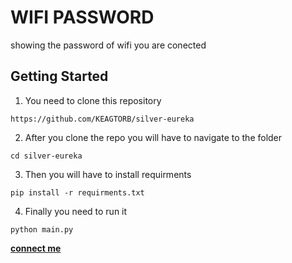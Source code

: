 # WIFI PASSWORD 
showing the password of wifi you are conected

## Getting Started



1. You need to clone this repository
```
https://github.com/KEAGTORB/silver-eureka
```

2. After you clone the repo you will have to navigate to the folder
```
cd silver-eureka
```

3. Then you will have to install requirments
```
pip install -r requirments.txt 
```

4. Finally you need to run it
```
python main.py
```


 **[connect me](https://t.me/keagtorb79)**

